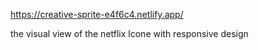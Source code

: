 https://creative-sprite-e4f6c4.netlify.app/

the visual view of the netflix lcone with responsive design
